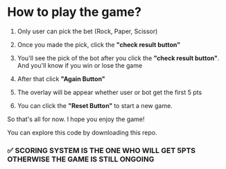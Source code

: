 #  How to play the game?
<ol>
  <li><p>Only user can pick the bet (Rock, Paper, Scissor)</p></li>
  <li><p>Once you made the pick, click the <strong>"check result button"</strong></p></li>
  <li><p>You'll see the pick of the bot after you click the <strong>"check result button"</strong>. And you'll know if you win or lose the game</strong></p></li>
  <li><p>After that click <strong>"Again Button" </strong></p></li>
  <li><p>The overlay will be appear whether user or bot get the first 5 pts</p></li>
  <li>You can click the <strong>"Reset Button" </strong> to start a new game.</li>
</ol>
<p>So that's all for now. I hope you enjoy the game!</p>
<p>You can explore this code by downloading this repo.</p>

### ✅ SCORING SYSTEM IS THE ONE WHO WILL GET 5PTS OTHERWISE THE GAME IS STILL ONGOING
